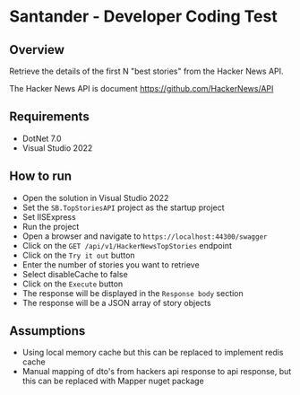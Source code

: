 # Santander - Developer Coding Test

## Overview
Retrieve the details of the first N "best stories" from the Hacker News API.

The Hacker News API is document https://github.com/HackerNews/API

## Requirements
- DotNet 7.0
- Visual Studio 2022

## How to run
- Open the solution in Visual Studio 2022
- Set the `SB.TopStoriesAPI` project as the startup project
- Set IISExpress
- Run the project
- Open a browser and navigate to `https://localhost:44300/swagger`
- Click on the `GET /api/v1/HackerNewsTopStories` endpoint
- Click on the `Try it out` button
- Enter the number of stories you want to retrieve
- Select disableCache to false
- Click on the `Execute` button
- The response will be displayed in the `Response body` section
- The response will be a JSON array of story objects

## Assumptions
- Using local memory cache but this can be replaced to implement redis cache
- Manual mapping of dto's from hackers api response to api response, but this can be replaced with Mapper nuget package


